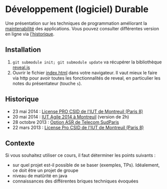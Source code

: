 # Développement (logiciel) Durable

Une présentation sur les techniques de programmation améliorant la [maintenabilité](http://en.wikipedia.org/wiki/Maintainability)
des applications. Vous pouvez consulter différentes version en ligne via [l'historique](#historique).

## Installation

 1. `git submodule init; git submodule update` va récupérer la bibliothèque [reveal.js](https://github.com/hakimel/reveal.js)
 1. Ouvrir le fichier [index.html](index.html) dans votre navigateur. Il vaut mieux le faire via http pour avoir toutes les fonctionnalités de reveal, en particulier les notes du présentateur (touche `s`).

## Historique

* 23 mai 2014 : [License PRO CSID de l'IUT de Montreuil (Paris 8)](http://lcottereau.github.io/maintainability-slides/20140523/)
* 20 mai 2014 : [IUT Agile 2014 à Montreuil](http://lcottereau.github.io/maintainability-slides/20140520/) (version de 2h)
* 28 octobre 2013 : [Option ASR de Telecom SudParis](http://lcottereau.github.io/maintainability-slides/20131028/)
* 22 mars 2013 : [License Pro CSID de l'IUT de Montreuil (Paris 8)](http://lcottereau.github.com/maintainability-slides/20130322/)

## Contexte

Si vous souhaitez utiliser ce cours, il faut déterminer les points suivants :

* sur quel projet est-il possible de se baser (exemples, TPs). Idéalement, ce doit être un projet de groupe
* niveau de matûrité en java
* connaissances des différentes briques techniques évoquées
